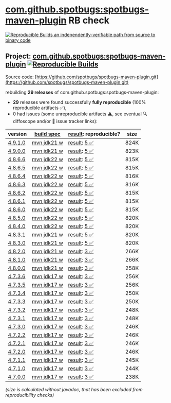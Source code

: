 [com.github.spotbugs:spotbugs-maven-plugin](https://central.sonatype.com/artifact/com.github.spotbugs/spotbugs-maven-plugin/versions) RB check
=======

[![Reproducible Builds](https://reproducible-builds.org/images/logos/rb.svg) an independently-verifiable path from source to binary code](https://reproducible-builds.org/)

## Project: [com.github.spotbugs:spotbugs-maven-plugin](https://central.sonatype.com/artifact/com.github.spotbugs/spotbugs-maven-plugin/versions) [![Reproducible Builds](https://img.shields.io/endpoint?url=https://raw.githubusercontent.com/jvm-repo-rebuild/reproducible-central/master/content/com/github/spotbugs/spotbugs-maven-plugin/badge.json)](https://github.com/jvm-repo-rebuild/reproducible-central/blob/master/content/com/github/spotbugs/spotbugs-maven-plugin/README.md)

Source code: [https://github.com/spotbugs/spotbugs-maven-plugin.git](https://github.com/spotbugs/spotbugs-maven-plugin.git)

rebuilding **29 releases** of com.github.spotbugs:spotbugs-maven-plugin:
- **29** releases were found successfully **fully reproducible** (100% reproducible artifacts :white_check_mark:),
- 0 had issues (some unreproducible artifacts :warning:, see eventual :mag: diffoscope and/or :memo: issue tracker links):

| version | [build spec](/BUILDSPEC.md) | [result](https://reproducible-builds.org/docs/jvm/): reproducible? | size |
| -- | --------- | ------ | -- |
| [4.9.1.0](https://central.sonatype.com/artifact/com.github.spotbugs/spotbugs-maven-plugin/4.9.1.0/pom) | [mvn jdk21 w](spotbugs-maven-plugin-4.9.1.0.buildspec) | [result](spotbugs-maven-plugin-4.9.1.0.buildinfo): [5 :white_check_mark: ](spotbugs-maven-plugin-4.9.1.0.buildcompare) | 824K |
| [4.9.0.0](https://central.sonatype.com/artifact/com.github.spotbugs/spotbugs-maven-plugin/4.9.0.0/pom) | [mvn jdk21 w](spotbugs-maven-plugin-4.9.0.0.buildspec) | [result](spotbugs-maven-plugin-4.9.0.0.buildinfo): [5 :white_check_mark: ](spotbugs-maven-plugin-4.9.0.0.buildcompare) | 823K |
| [4.8.6.6](https://central.sonatype.com/artifact/com.github.spotbugs/spotbugs-maven-plugin/4.8.6.6/pom) | [mvn jdk22 w](spotbugs-maven-plugin-4.8.6.6.buildspec) | [result](spotbugs-maven-plugin-4.8.6.6.buildinfo): [5 :white_check_mark: ](spotbugs-maven-plugin-4.8.6.6.buildcompare) | 815K |
| [4.8.6.5](https://central.sonatype.com/artifact/com.github.spotbugs/spotbugs-maven-plugin/4.8.6.5/pom) | [mvn jdk22 w](spotbugs-maven-plugin-4.8.6.5.buildspec) | [result](spotbugs-maven-plugin-4.8.6.5.buildinfo): [5 :white_check_mark: ](spotbugs-maven-plugin-4.8.6.5.buildcompare) | 815K |
| [4.8.6.4](https://central.sonatype.com/artifact/com.github.spotbugs/spotbugs-maven-plugin/4.8.6.4/pom) | [mvn jdk22 w](spotbugs-maven-plugin-4.8.6.4.buildspec) | [result](spotbugs-maven-plugin-4.8.6.4.buildinfo): [5 :white_check_mark: ](spotbugs-maven-plugin-4.8.6.4.buildcompare) | 816K |
| [4.8.6.3](https://central.sonatype.com/artifact/com.github.spotbugs/spotbugs-maven-plugin/4.8.6.3/pom) | [mvn jdk22 w](spotbugs-maven-plugin-4.8.6.3.buildspec) | [result](spotbugs-maven-plugin-4.8.6.3.buildinfo): [5 :white_check_mark: ](spotbugs-maven-plugin-4.8.6.3.buildcompare) | 816K |
| [4.8.6.2](https://central.sonatype.com/artifact/com.github.spotbugs/spotbugs-maven-plugin/4.8.6.2/pom) | [mvn jdk22 w](spotbugs-maven-plugin-4.8.6.2.buildspec) | [result](spotbugs-maven-plugin-4.8.6.2.buildinfo): [5 :white_check_mark: ](spotbugs-maven-plugin-4.8.6.2.buildcompare) | 815K |
| [4.8.6.1](https://central.sonatype.com/artifact/com.github.spotbugs/spotbugs-maven-plugin/4.8.6.1/pom) | [mvn jdk22 w](spotbugs-maven-plugin-4.8.6.1.buildspec) | [result](spotbugs-maven-plugin-4.8.6.1.buildinfo): [5 :white_check_mark: ](spotbugs-maven-plugin-4.8.6.1.buildcompare) | 815K |
| [4.8.6.0](https://central.sonatype.com/artifact/com.github.spotbugs/spotbugs-maven-plugin/4.8.6.0/pom) | [mvn jdk22 w](spotbugs-maven-plugin-4.8.6.0.buildspec) | [result](spotbugs-maven-plugin-4.8.6.0.buildinfo): [5 :white_check_mark: ](spotbugs-maven-plugin-4.8.6.0.buildcompare) | 815K |
| [4.8.5.0](https://central.sonatype.com/artifact/com.github.spotbugs/spotbugs-maven-plugin/4.8.5.0/pom) | [mvn jdk22 w](spotbugs-maven-plugin-4.8.5.0.buildspec) | [result](spotbugs-maven-plugin-4.8.5.0.buildinfo): [5 :white_check_mark: ](spotbugs-maven-plugin-4.8.5.0.buildcompare) | 820K |
| [4.8.4.0](https://central.sonatype.com/artifact/com.github.spotbugs/spotbugs-maven-plugin/4.8.4.0/pom) | [mvn jdk22 w](spotbugs-maven-plugin-4.8.4.0.buildspec) | [result](spotbugs-maven-plugin-4.8.4.0.buildinfo): [5 :white_check_mark: ](spotbugs-maven-plugin-4.8.4.0.buildcompare) | 820K |
| [4.8.3.1](https://central.sonatype.com/artifact/com.github.spotbugs/spotbugs-maven-plugin/4.8.3.1/pom) | [mvn jdk21 w](spotbugs-maven-plugin-4.8.3.1.buildspec) | [result](spotbugs-maven-plugin-4.8.3.1.buildinfo): [5 :white_check_mark: ](spotbugs-maven-plugin-4.8.3.1.buildcompare) | 820K |
| [4.8.3.0](https://central.sonatype.com/artifact/com.github.spotbugs/spotbugs-maven-plugin/4.8.3.0/pom) | [mvn jdk21 w](spotbugs-maven-plugin-4.8.3.0.buildspec) | [result](spotbugs-maven-plugin-4.8.3.0.buildinfo): [5 :white_check_mark: ](spotbugs-maven-plugin-4.8.3.0.buildcompare) | 820K |
| [4.8.2.0](https://central.sonatype.com/artifact/com.github.spotbugs/spotbugs-maven-plugin/4.8.2.0/pom) | [mvn jdk21 w](spotbugs-maven-plugin-4.8.2.0.buildspec) | [result](spotbugs-maven-plugin-4.8.2.0.buildinfo): [3 :white_check_mark: ](spotbugs-maven-plugin-4.8.2.0.buildcompare) | 266K |
| [4.8.1.0](https://central.sonatype.com/artifact/com.github.spotbugs/spotbugs-maven-plugin/4.8.1.0/pom) | [mvn jdk21 w](spotbugs-maven-plugin-4.8.1.0.buildspec) | [result](spotbugs-maven-plugin-4.8.1.0.buildinfo): [3 :white_check_mark: ](spotbugs-maven-plugin-4.8.1.0.buildcompare) | 266K |
| [4.8.0.0](https://central.sonatype.com/artifact/com.github.spotbugs/spotbugs-maven-plugin/4.8.0.0/pom) | [mvn jdk21 w](spotbugs-maven-plugin-4.8.0.0.buildspec) | [result](spotbugs-maven-plugin-4.8.0.0.buildinfo): [3 :white_check_mark: ](spotbugs-maven-plugin-4.8.0.0.buildcompare) | 258K |
| [4.7.3.6](https://central.sonatype.com/artifact/com.github.spotbugs/spotbugs-maven-plugin/4.7.3.6/pom) | [mvn jdk17 w](spotbugs-maven-plugin-4.7.3.6.buildspec) | [result](spotbugs-maven-plugin-4.7.3.6.buildinfo): [3 :white_check_mark: ](spotbugs-maven-plugin-4.7.3.6.buildcompare) | 256K |
| [4.7.3.5](https://central.sonatype.com/artifact/com.github.spotbugs/spotbugs-maven-plugin/4.7.3.5/pom) | [mvn jdk17 w](spotbugs-maven-plugin-4.7.3.5.buildspec) | [result](spotbugs-maven-plugin-4.7.3.5.buildinfo): [3 :white_check_mark: ](spotbugs-maven-plugin-4.7.3.5.buildcompare) | 256K |
| [4.7.3.4](https://central.sonatype.com/artifact/com.github.spotbugs/spotbugs-maven-plugin/4.7.3.4/pom) | [mvn jdk17 w](spotbugs-maven-plugin-4.7.3.4.buildspec) | [result](spotbugs-maven-plugin-4.7.3.4.buildinfo): [3 :white_check_mark: ](spotbugs-maven-plugin-4.7.3.4.buildcompare) | 250K |
| [4.7.3.3](https://central.sonatype.com/artifact/com.github.spotbugs/spotbugs-maven-plugin/4.7.3.3/pom) | [mvn jdk17 w](spotbugs-maven-plugin-4.7.3.3.buildspec) | [result](spotbugs-maven-plugin-4.7.3.3.buildinfo): [3 :white_check_mark: ](spotbugs-maven-plugin-4.7.3.3.buildcompare) | 250K |
| [4.7.3.2](https://central.sonatype.com/artifact/com.github.spotbugs/spotbugs-maven-plugin/4.7.3.2/pom) | [mvn jdk17 w](spotbugs-maven-plugin-4.7.3.2.buildspec) | [result](spotbugs-maven-plugin-4.7.3.2.buildinfo): [3 :white_check_mark: ](spotbugs-maven-plugin-4.7.3.2.buildcompare) | 248K |
| [4.7.3.1](https://central.sonatype.com/artifact/com.github.spotbugs/spotbugs-maven-plugin/4.7.3.1/pom) | [mvn jdk17 w](spotbugs-maven-plugin-4.7.3.1.buildspec) | [result](spotbugs-maven-plugin-4.7.3.1.buildinfo): [3 :white_check_mark: ](spotbugs-maven-plugin-4.7.3.1.buildcompare) | 248K |
| [4.7.3.0](https://central.sonatype.com/artifact/com.github.spotbugs/spotbugs-maven-plugin/4.7.3.0/pom) | [mvn jdk17 w](spotbugs-maven-plugin-4.7.3.0.buildspec) | [result](spotbugs-maven-plugin-4.7.3.0.buildinfo): [3 :white_check_mark: ](spotbugs-maven-plugin-4.7.3.0.buildcompare) | 246K |
| [4.7.2.2](https://central.sonatype.com/artifact/com.github.spotbugs/spotbugs-maven-plugin/4.7.2.2/pom) | [mvn jdk17 w](spotbugs-maven-plugin-4.7.2.2.buildspec) | [result](spotbugs-maven-plugin-4.7.2.2.buildinfo): [3 :white_check_mark: ](spotbugs-maven-plugin-4.7.2.2.buildcompare) | 246K |
| [4.7.2.1](https://central.sonatype.com/artifact/com.github.spotbugs/spotbugs-maven-plugin/4.7.2.1/pom) | [mvn jdk17 w](spotbugs-maven-plugin-4.7.2.1.buildspec) | [result](spotbugs-maven-plugin-4.7.2.1.buildinfo): [3 :white_check_mark: ](spotbugs-maven-plugin-4.7.2.1.buildcompare) | 246K |
| [4.7.2.0](https://central.sonatype.com/artifact/com.github.spotbugs/spotbugs-maven-plugin/4.7.2.0/pom) | [mvn jdk17 w](spotbugs-maven-plugin-4.7.2.0.buildspec) | [result](spotbugs-maven-plugin-4.7.2.0.buildinfo): [3 :white_check_mark: ](spotbugs-maven-plugin-4.7.2.0.buildcompare) | 246K |
| [4.7.1.1](https://central.sonatype.com/artifact/com.github.spotbugs/spotbugs-maven-plugin/4.7.1.1/pom) | [mvn jdk17 w](spotbugs-maven-plugin-4.7.1.1.buildspec) | [result](spotbugs-maven-plugin-4.7.1.1.buildinfo): [3 :white_check_mark: ](spotbugs-maven-plugin-4.7.1.1.buildcompare) | 245K |
| [4.7.1.0](https://central.sonatype.com/artifact/com.github.spotbugs/spotbugs-maven-plugin/4.7.1.0/pom) | [mvn jdk17 w](spotbugs-maven-plugin-4.7.1.0.buildspec) | [result](spotbugs-maven-plugin-4.7.1.0.buildinfo): [3 :white_check_mark: ](spotbugs-maven-plugin-4.7.1.0.buildcompare) | 244K |
| [4.7.0.0](https://central.sonatype.com/artifact/com.github.spotbugs/spotbugs-maven-plugin/4.7.0.0/pom) | [mvn jdk17 w](spotbugs-maven-plugin-4.7.0.0.buildspec) | [result](spotbugs-maven-plugin-4.7.0.0.buildinfo): [3 :white_check_mark: ](spotbugs-maven-plugin-4.7.0.0.buildcompare) | 238K |

<i>(size is calculated without javadoc, that has been excluded from reproducibility checks)</i>
